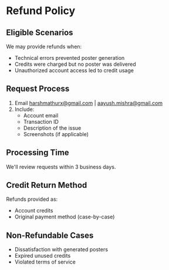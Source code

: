 # Refund Policy

## Eligible Scenarios
We may provide refunds when:
- Technical errors prevented poster generation
- Credits were charged but no poster was delivered
- Unauthorized account access led to credit usage

## Request Process
1. Email harshmathurx@gmail.com | aayush.mishra@gmail.com
2. Include:
   - Account email
   - Transaction ID
   - Description of the issue
   - Screenshots (if applicable)

## Processing Time
We'll review requests within 3 business days.

## Credit Return Method
Refunds provided as:
- Account credits
- Original payment method (case-by-case)

## Non-Refundable Cases
- Dissatisfaction with generated posters
- Expired unused credits
- Violated terms of service
